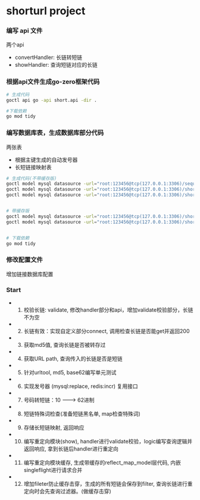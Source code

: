 # shorturl project



### 编写 api 文件
两个api
* convertHandler: 长链转短链
* showHandler: 查询短链对应的长链



### 根据api文件生成go-zero框架代码
```bash
# 生成代码
goctl api go -api short.api -dir .

#下载依赖
go mod tidy
```



### 编写数据库表，生成数据库部分代码
两张表
* 根据主键生成的自动发号器
* 长短链接映射表


```bash
# 生成代码(不带缓存版)
goctl model mysql datasource -url="root:123456@tcp(127.0.0.1:3306)/sequence" -table="sequence" -dir="./model"
goctl model mysql datasource -url="root:123456@tcp(127.0.0.1:3306)/short" -table="reflect_map" -dir="./model"
goctl model mysql datasource -url="root:123456@tcp(127.0.0.1:3306)/short2" -table="reflect_map2" -dir="./model"


# 带缓存版
goctl model mysql datasource -url="root:123456@tcp(127.0.0.1:3306)/short" -table="reflect_map" -dir="./model" -c 
goctl model mysql datasource -url="root:123456@tcp(127.0.0.1:3306)/short2" -table="reflect_map2" -dir="./model" -c 


# 下载依赖
go mod tidy
```



### 修改配置文件
增加链接数据库配置



### Start
* 1. 校验长链: validate, 修改handler部分和api，增加validate校验部分，长链不为空
* 2. 长链有效：实现自定义部分connect, 调用检查长链是否能get并返回200
* 3. 获取md5值, 查询长链是否被转存过
* 4. 获取URL path, 查询传入的长链是否是短链
* 5. 针对urltool, md5, base62编写单元测试
* 6. 实现发号器 (mysql:replace, redis:incr) 复用接口
* 7. 号码转短链：10 ---> 62进制
* 8. 短链特殊词检查(准备短链黑名单, map检查特殊词)
* 9. 存储长短链映射, 返回响应
* 10. 编写重定向模块(show), handler进行validate校验，logic编写查询逻辑并返回响应, 拿到长链后handler进行重定向
* 11. 编写重定向模块缓存, 生成带缓存的reflect_map_model层代码, 内嵌singleflight进行请求合并
* 12. 增加fileter防止缓存击穿，生成的所有短链会保存到filter, 查询长链进行重定向时会先查询过滤器。(做缓存击穿)
